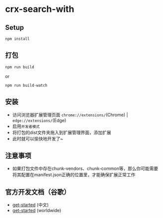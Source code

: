 # crx-search-with

## Setup

```shell
npm install
``` 

## 打包

```shell
npm run build
```

or

```shell
npm run build-watch
```

## 安装

* 访问浏览器扩展管理页面 `chrome://extensions/`(Chrome) | `edge://extensions/`(Edge)
* 启用`开发者模式`
* 将打包的dist文件夹拖入到扩展管理界面，添加扩展
* 此时就可以愉快地开发了~

## 注意事项

* 如果打包文件中存在chunk-vendors、chunk-common等，那么你可能需要将其配置在manifest.json正确的位置里，才能确保扩展正常工作

## 官方开发文档（谷歌）

* [get-started](https://developer.chrome.google.cn/docs/extensions/get-started/tutorial/hello-world?hl=zh-cn) (中文)
* [get-started](https://developer.chrome.com/docs/extensions/get-started) (worldwide)

